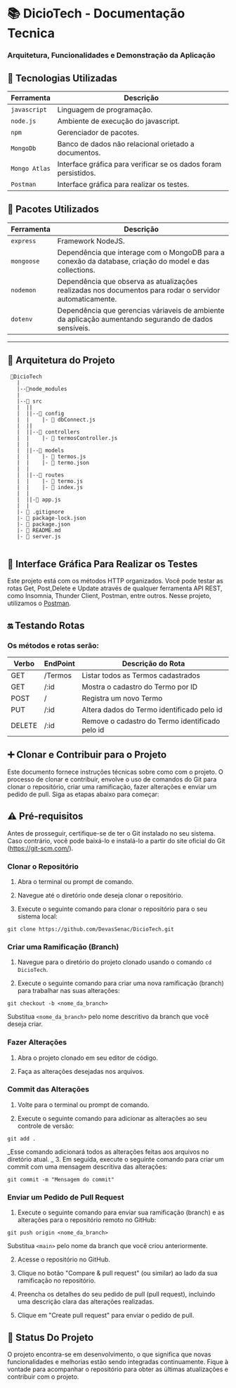 # :books: DicioTech - Documentação Tecnica

### Arquitetura, Funcionalidades e Demonstração da Aplicação

## :ledger: Tecnologias Utilizadas

| Ferramenta    | Descrição                                                       |
| ------------- | --------------------------------------------------------------- |
| `javascript`  | Linguagem de programação.                                       |
| `node.js`     | Ambiente de execução do javascript.                             |
| `npm`         | Gerenciador de pacotes.                                         |
| `MongoDb`     | Banco de dados não relacional orietado a documentos.            |
| `Mongo Atlas` | Interface gráfica para verificar se os dados foram persistidos. |
| `Postman`     | Interface gráfica para realizar os testes.                      |

## :bookmark: Pacotes Utilizados

| Ferramenta | Descrição                                                                                                |
| ---------- | -------------------------------------------------------------------------------------------------------- |
| `express`  | Framework NodeJS.                                                                                        |
| `mongoose` | Dependência que interage com o MongoDB para a conexão da database, criação do model e das collections.   |
| `nodemon`  | Dependência que observa as atualizações realizadas nos documentos para rodar o servidor automaticamente. |
| `dotenv`   | Dependência que gerencias váriaveis de ambiente da aplicação aumentando segurando de dados sensíveis.    |

---

 <h2> 📁 Arquitetura do Projeto </h2>

```
 📁DicioTech
   |
   |--📁node_modules
   |
   |--📁 src
   |  ||
   |  ||--📁 config
   |  |    |- 📄 dbConnect.js
   |  ||
   |  ||--📁 controllers
   |  |    |- 📄 termosController.js
   |  |
   |  ||--📁 models
   |  |    |- 📄 termos.js
   |  |    |- 📄 termo.json
   |  |
   |  ||--📁 routes
   |  |    |- 📄 termo.js
   |  |    |- 📄 index.js
   |  |
   |  ||-📄 app.js
   |  |
   |- 📄 .gitignore
   |- 📄 package-lock.json
   |- 📄 package.json
   |- 📄 README.md
   |- 📄 server.js


```

## :repeat_one: Interface Gráfica Para Realizar os Testes

Este projeto está com os métodos HTTP organizados. Você pode testar as rotas Get, Post,Delete e Update através de qualquer ferramenta API REST, como Insomnia, Thunder Client, Postman, entre outros. Nesse projeto, utilizamos o [Postman](https://www.postman.com/downloads/).

## :on: Testando Rotas

 <h3> Os métodos e rotas serão:</h3>

| Verbo  | EndPoint | Descrição do Rota                               |
| ------ | -------- | ----------------------------------------------- |
| GET    | /Termos  | Listar todos as Termos cadastrados              |
| GET    | /:id     | Mostra o cadastro do Termo por ID               |
| POST   | /        | Registra um novo Termo                          |
| PUT    | /:id     | Altera dados do Termo identificado pelo id      |
| DELETE | /:id     | Remove o cadastro do Termo identificado pelo id |

## :heavy_plus_sign: Clonar e Contribuir para o Projeto

Este documento fornece instruções técnicas sobre como com o projeto. O processo de clonar e contribuir, envolve o uso de comandos do Git para clonar o repositório, criar uma ramificação, fazer alterações e enviar um pedido de pull. Siga as etapas abaixo para começar:

## :warning: Pré-requisitos

Antes de prosseguir, certifique-se de ter o Git instalado no seu sistema. Caso contrário, você pode baixá-lo e instalá-lo a partir do site oficial do Git (https://git-scm.com/).

### Clonar o Repositório

1. Abra o terminal ou prompt de comando.

2. Navegue até o diretório onde deseja clonar o repositório.

3. Execute o seguinte comando para clonar o repositório para o seu sistema local:

```git
git clone https://github.com/DevasSenac/DicioTech.git
```

### Criar uma Ramificação (Branch)

1. Navegue para o diretório do projeto clonado usando o comando `cd DicioTech`.

2. Execute o seguinte comando para criar uma nova ramificação (branch) para trabalhar nas suas alterações:

```git
git checkout -b <nome_da_branch>
```

Substitua `<nome_da_branch>` pelo nome descritivo da branch que você deseja criar.

### Fazer Alterações

1. Abra o projeto clonado em seu editor de código.

2. Faça as alterações desejadas nos arquivos.

### Commit das Alterações

1. Volte para o terminal ou prompt de comando.

2. Execute o seguinte comando para adicionar as alterações ao seu controle de versão:

```git
git add .
```

_Esse comando adicionará todos as alterações feitas aos arquivos no diretório atual.
_ 3. Em seguida, execute o seguinte comando para criar um commit com uma mensagem descritiva das alterações:

```git
git commit -m "Mensagem do commit"
```

### Enviar um Pedido de Pull Request

1. Execute o seguinte comando para enviar sua ramificação (branch) e as alterações para o repositório remoto no GitHub:

```git
git push origin <nome_da_branch>
```

Substitua `<main>` pelo nome da branch que você criou anteriormente.

2. Acesse o repositório no GitHub.

3. Clique no botão "Compare & pull request" (ou similar) ao lado da sua ramificação no repositório.

4. Preencha os detalhes do seu pedido de pull (pull request), incluindo uma descrição clara das alterações realizadas.

5. Clique em "Create pull request" para enviar o pedido de pull.

## :triangular_flag_on_post: Status Do Projeto

O projeto encontra-se em desenvolvimento, o que significa que novas funcionalidades e melhorias estão sendo integradas continuamente. Fique à vontade para acompanhar o repositório para obter as últimas atualizações e contribuir com o projeto.

</span>
